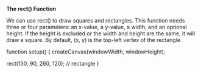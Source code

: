 **The rect() Function**

We can use rect() to draw squares and rectangles. This function needs three or four parameters: an x-value, a y-value, a width, and an optional height. If the height is excluded or the width and height are the same, it will draw a square. By default, (x, y) is the top-left vertex of the rectangle.

function setup() {
  createCanvas(windowWidth, windowHeight);

  rect(130, 90, 260, 120); // rectangle
}
